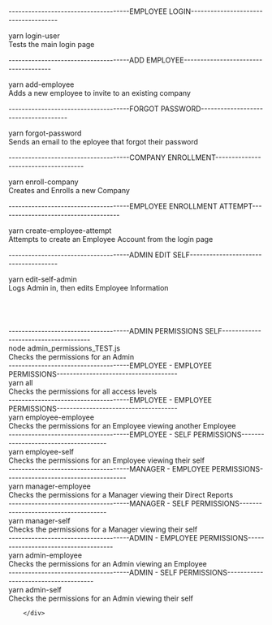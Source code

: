 <div className='list_body'>
        <br/>

-------------------------------------EMPLOYEE LOGIN-------------------------------------
            <div className='test_list_cont'>
                <div className='test_command'>yarn login-user</div>
                <div className='test_desc'>Tests the main login page</div>
            </div>

-------------------------------------ADD EMPLOYEE-------------------------------------
            <div className='test_list_cont'>
                <div className='test_command'>yarn add-employee</div>
                <div className='test_desc'>Adds a new employee to invite to an existing company</div>
            </div>

-------------------------------------FORGOT PASSWORD-------------------------------------
            <div className='test_list_cont'>
                <div className='test_command'>yarn forgot-password</div>
                <div className='test_desc'>Sends an email to the eployee that forgot their password</div>
            </div>

-------------------------------------COMPANY ENROLLMENT-------------------------------------
            <div className='test_list_cont'>
                <div className='test_command'>yarn enroll-company</div>
                <div className='test_desc'>Creates and Enrolls a new Company</div>
            </div>

-------------------------------------EMPLOYEE ENROLLMENT ATTEMPT-------------------------------------
            <div className='test_list_cont'>
                <div className='test_command'>yarn create-employee-attempt</div>
                <div className='test_desc'>Attempts to create an Employee Account from the login page</div>
            </div>

-------------------------------------ADMIN EDIT SELF-------------------------------------
            <div className='test_list_cont'>
                <div className='test_command'>yarn edit-self-admin</div>
                <div className='test_desc'>Logs Admin in, then edits Employee Information</div>
            </div>
            <br/>
            <br/>
            <br/>
            <br/>
-------------------------------------ADMIN PERMISSIONS SELF-------------------------------------
            <div className='test_list_cont'>
                <div className='test_command'>node admin_permissions_TEST.js</div>
                <div className='test_desc'>Checks the permissions for an Admin</div>
            </div> 
           -------------------------------------EMPLOYEE - EMPLOYEE PERMISSIONS-------------------------------------
            <div className='test_list_cont'>
                <div className='test_command'>yarn all</div>
                <div className='test_desc'>Checks the permissions for all access levels</div>
            </div>
            -------------------------------------EMPLOYEE - EMPLOYEE PERMISSIONS-------------------------------------
            <div className='test_list_cont'>
                <div className='test_command'>yarn employee-employee</div>
                <div className='test_desc'>Checks the permissions for an Employee viewing another Employee</div>
            </div>
            -------------------------------------EMPLOYEE - SELF PERMISSIONS-------------------------------------
            <div className='test_list_cont'>
                <div className='test_command'>yarn employee-self</div>
                <div className='test_desc'>Checks the permissions for an Employee viewing their self</div>
            </div>
            -------------------------------------MANAGER - EMPLOYEE PERMISSIONS-------------------------------------
            <div className='test_list_cont'>
                <div className='test_command'>yarn manager-employee</div>
                <div className='test_desc'>Checks the permissions for a Manager viewing their Direct Reports</div>
            </div>
            -------------------------------------MANAGER - SELF PERMISSIONS-------------------------------------
            <div className='test_list_cont'>
                <div className='test_command'>yarn manager-self</div>
                <div className='test_desc'>Checks the permissions for a Manager viewing their self</div>
            </div>
            -------------------------------------ADMIN - EMPLOYEE PERMISSIONS-------------------------------------
            <div className='test_list_cont'>
                <div className='test_command'>yarn admin-employee</div>
                <div className='test_desc'>Checks the permissions for an Admin viewing an Employee</div>
            </div>
            -------------------------------------ADMIN - SELF PERMISSIONS-------------------------------------
            <div className='test_list_cont'>
                <div className='test_command'>yarn admin-self</div>
                <div className='test_desc'>Checks the permissions for an Admin viewing their self</div>
            </div>
            

        </div>